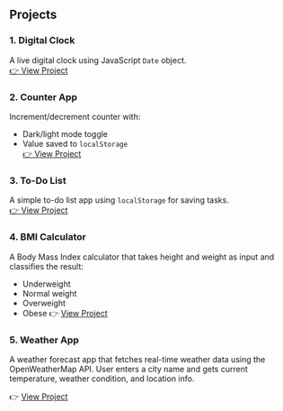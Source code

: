 ﻿## Projects

### 1. Digital Clock

A live digital clock using JavaScript `Date` object.  
[👉 View Project](digital-clock/digital_clock.html)

### 2. Counter App

Increment/decrement counter with:

- Dark/light mode toggle
- Value saved to `localStorage`  
  [👉 View Project](counter_app/index.html)

### 3. To-Do List

A simple to-do list app using `localStorage` for saving tasks.  
[👉 View Project](todo-app/index.html)

### 4. BMI Calculator

A Body Mass Index calculator that takes height and weight as input and classifies the result:

- Underweight
- Normal weight
- Overweight
- Obese
  👉 [View Project](BMI-calculator/index.html)

### 5. Weather App

A weather forecast app that fetches real-time weather data using the OpenWeatherMap API.
User enters a city name and gets current temperature, weather condition, and location info.

👉 [View Project](weather-app/index.html)
